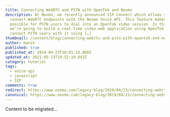 ```yaml
---
title: Connecting WebRTC and PSTN with OpenTok and Nexmo
description: At Nexmo, we recently announced SIP Connect which allows you to
  connect WebRTC endpoints with the Nexmo Voice API. This feature makes it
  possible for PSTN users to dial into an OpenTok video session. In this post,
  we’re going to build a real-time video web application using OpenTok and
  connect PSTN users with it using […]
thumbnail: /content/blog/connecting-webrtc-and-pstn-with-opentok-and-nexmo-dr/opentok-sip.png
author: manik
published: true
published_at: 2019-04-23T16:01:14.000Z
updated_at: 2021-05-13T19:52:10.043Z
category: tutorial
tags:
  - voice-api
  - javascript
  - SIP
comments: true
redirect: https://www.nexmo.com/legacy-blog/2019/04/23/connecting-webrtc-and-pstn-with-opentok-and-nexmo-dr
canonical: https://www.nexmo.com/legacy-blog/2019/04/23/connecting-webrtc-and-pstn-with-opentok-and-nexmo-dr
---
```


Content to be migrated...
